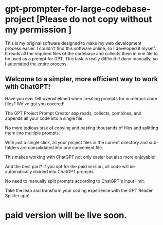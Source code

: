 # gpt-prompter-for-large-codebase-project [Please do not copy without my permission ]
This is my original software designed to make my web development process easier. I couldn't find this software online, so I developed it myself. It reads all the required files of the codebase and collects them in one file to be used as a prompt for GPT. This task is really difficult if done manually, so I automated the entire process.

<h2>Welcome to a simpler, more efficient way to work with ChatGPT!</h2>
<div className="blur-background">
    <p>Have you ever felt overwhelmed when creating prompts for numerous code files? We've got you covered!</p>
    <p>The GPT Project Prompt Creator app reads, collects, combines, and appends all your code into a single file.</p>
    <p>No more tedious task of copying and pasting thousands of files and splitting them into multiple prompts.</p>
    <p>With just a single click, all your project files in the current directory and sub-folders are consolidated into one convenient file.</p>
    <p>This makes working with ChatGPT not only easier but also more enjoyable!</p>
    <p>And the best part? If you opt for the paid version, all code will be automatically divided into ChatGPT prompts.</p>
    <p>No need to manually split prompts according to ChatGPT's input limit.</p>
    <p>Take the leap and transform your coding experience with the GPT Reader Splitter app!</p>
</div>

# **paid version will be live soon.**
